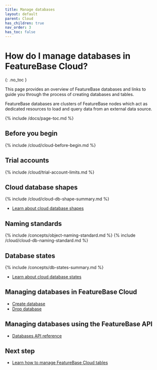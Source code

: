 ```yaml
---
title: Manage databases
layout: default
parent: Cloud
has_children: true
nav_order: 3
has_toc: false
---
```


# How do I manage databases in FeatureBase Cloud?
{: .no_toc }

This page provides an overview of FeatureBase databases and links to guide you through the process of creating databases and tables.

FeatureBase databases are clusters of FeatureBase nodes which act as dedicated resources to load and query data from an external data source.

{% include /docs/page-toc.md %}

## Before you begin

{% include /cloud/cloud-before-begin.md %}

## Trial accounts

{% include /cloud/trial-account-limits.md %}

## Cloud database shapes

{% include /cloud/cloud-db-shape-summary.md %}

* [Learn about cloud database shapes](/docs/cloud/cloud-databases/cloud-db-shape)

## Naming standards

{% include /concepts/object-naming-standard.md %}
{% include /cloud/cloud-db-naming-standard.md %}

## Database states

{% include /concepts/db-states-summary.md %}

* [Learn about cloud database states](/docs/cloud/cloud-databases/cloud-db-states)

## Managing databases in FeatureBase Cloud

* [Create database](/docs/cloud/cloud-databases/cloud-db-create)
* [Drop database](/docs/cloud/cloud-databases/cloud-db-delete)

## Managing databases using the FeatureBase API

* [Databases API reference](https://api-docs-featurebase-cloud.redoc.ly/v2#tag/Databases)

## Next step

* [Learn how to manage FeatureBase Cloud tables](/docs/cloud/cloud-tables/cloud-table-manage)
